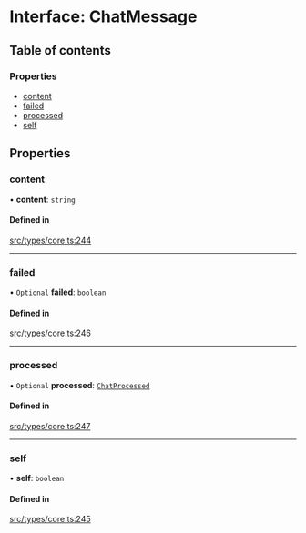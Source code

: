 # Interface: ChatMessage

## Table of contents

### Properties

- [content](../wiki/ChatMessage#content)
- [failed](../wiki/ChatMessage#failed)
- [processed](../wiki/ChatMessage#processed)
- [self](../wiki/ChatMessage#self)

## Properties

### content

• **content**: `string`

#### Defined in

[src/types/core.ts:244](https://github.com/decisively-io/interview-sdk/blob/749d289f90b45ddcdd893b59a564a1efcab35fcb/src/types/core.ts#L244)

___

### failed

• `Optional` **failed**: `boolean`

#### Defined in

[src/types/core.ts:246](https://github.com/decisively-io/interview-sdk/blob/749d289f90b45ddcdd893b59a564a1efcab35fcb/src/types/core.ts#L246)

___

### processed

• `Optional` **processed**: [`ChatProcessed`](../wiki/ChatProcessed)

#### Defined in

[src/types/core.ts:247](https://github.com/decisively-io/interview-sdk/blob/749d289f90b45ddcdd893b59a564a1efcab35fcb/src/types/core.ts#L247)

___

### self

• **self**: `boolean`

#### Defined in

[src/types/core.ts:245](https://github.com/decisively-io/interview-sdk/blob/749d289f90b45ddcdd893b59a564a1efcab35fcb/src/types/core.ts#L245)
